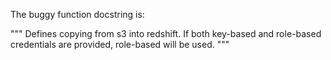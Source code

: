 The buggy function docstring is:

"""
Defines copying from s3 into redshift.
If both key-based and role-based credentials are provided, role-based will be used.
"""
